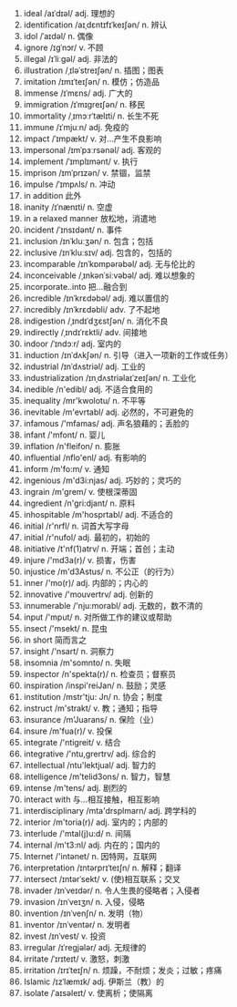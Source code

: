 1. ideal /aɪˈdɪəl/ adj. 理想的
2. identification /aɪˌdɛntɪfɪˈkeɪʃən/ n. 辨认
3. idol /ˈaɪdəl/ n. 偶像
4. ignore /ɪɡˈnɔr/ v. 不顾
5. illegal /ɪˈliːɡəl/ adj. 非法的
6. illustration /ˌɪləˈstreɪʃən/ n. 插图；图表
7. imitation /ɪmɪˈteɪʃən/ n. 模仿；仿造品
8. immense /ɪˈmɛns/ adj. 广大的
9. immigration /ɪˈmɪɡreɪʃən/ n. 移民
10. immortality /ˌɪmɔːrˈtælɪti/ n. 长生不死
11. immune /ɪˈmjuːn/ adj. 免疫的
12. impact /ˈɪmpækt/ v. 对…产生不良影响
13. impersonal /ɪmˈpɜːrsənəl/ adj. 客观的
14. implement /ˈɪmplɪmənt/ v. 执行
15. imprison /ɪmˈprɪzən/ v. 禁锢，监禁
16. impulse /ˈɪmpʌls/ n. 冲动
17. in addition 此外
18. inanity /ɪˈnænɪti/ n. 空虚
19. in a relaxed manner 放松地，消遣地
20. incident /ˈɪnsɪdənt/ n. 事件
21. inclusion /ɪnˈkluːʒən/ n. 包含；包括
22. inclusive /ɪnˈkluːsɪv/ adj. 包含的，包括的
23. incomparable /ɪnˈkɒmpərəbəl/ adj. 无与伦比的
24. inconceivable /ˌɪnkənˈsiːvəbəl/ adj. 难以想象的
25. incorporate..into 把…融合到
26. incredible /ɪnˈkrɛdəbəl/ adj. 难以置信的
27. incredibly /ɪnˈkrɛdəbli/ adv. 了不起地
28. indigestion /ˌɪndɪˈdʒɛstʃən/ n. 消化不良
29. indirectly /ˌɪndɪˈrɛktli/ adv. 间接地
30. indoor /ˈɪndɔːr/ adj. 室内的
31. induction /ɪnˈdʌkʃən/ n. 引导（进入一项新的工作或任务）
32. industrial /ɪnˈdʌstriəl/ adj. 工业的
33. industrialization /ɪnˌdʌstriəlaɪˈzeɪʃən/ n. 工业化
34. inedible /n'edibl/ adj. 不适合食用的
35. inequality /mr'kwolotu/ n. 不平等
36. inevitable /m'evrtabl/ adj. 必然的，不可避免的
37. infamous /'mfamas/ adj. 声名狼藉的；丢脸的
38. infant /'mfont/ n. 婴儿
39. inflation /n'fleifon/ n. 膨胀
40. influential /nflo'enl/ adj. 有影响的
41. inform /m'fo:m/ v. 通知
42. ingenious /m'd3i:njas/ adj. 巧妙的；灵巧的
43. ingrain /m'grem/ v. 使根深蒂固
44. ingredient /n'gri:djant/ n. 原料
45. inhospitable /m'hosprtabl/ adj. 不适合的
46. initial /r'nrfl/ n. 词首大写字母
47. initial /r'nufol/ adj. 最初的，初始的
48. initiative /t'nf(1)atrv/ n. 开端；首创；主动
49. injure /'md3a(r)/ v. 损害，伤害
50. injustice /m'd3Astus/ n. 不公正（的行为）
51. inner /'mo(r)/ adj. 内部的；内心的
52. innovative /'mouvertrv/ adj. 创新的
53. innumerable /'nju:morabl/ adj. 无数的，数不清的
54. input /'mput/ n. 对所做工作的建议或帮助
55. insect /'msekt/ n. 昆虫
56. in short 简而言之
57. insight /'nsart/ n. 洞察力
58. insomnia /m'somnto/ n. 失眠
59. inspector /n'spekta(r)/ n. 检查员；督察员
60. inspiration /inspi'reiJan/ n. 鼓励；灵感
61. institution /mstr'tju: Jn/ n. 协会；制度
62. instruct /m'strakt/ v. 教；通知；指导
63. insurance /m'Juarans/ n. 保险（业）
64. insure /m'fua(r)/ v. 投保
65. integrate /'ntigreit/ v. 结合
66. integrative /'ntu,grertrv/ adj. 综合的
67. intellectual /ntu'lektjual/ adj. 智力的
68. intelligence /m'telid3ons/ n. 智力，智慧
69. intense /m'tens/ adj. 剧烈的
70. interact with 与…相互接触，相互影响
71. interdisciplinary /mta'drsplmarn/ adj. 跨学科的
72. interior /m'toria(r)/ adj. 室内的；内部的
73. interlude /'mtal(j)u:d/ n. 间隔
74. internal /m't3:nl/ adj. 内在的；国内的
75. Internet /'intənet/ n. 因特网，互联网
76. interpretation /ɪntərprɪˈteɪʃn/ n. 解释；翻译
77. intersect /ɪntərˈsekt/ v. (使)相互联系；交叉
78. invader /ɪnˈveɪdər/ n. 令人生畏的侵略者；入侵者
79. invasion /ɪnˈveɪʒn/ n. 入侵，侵略
80. invention /ɪnˈvenʃn/ n. 发明（物）
81. inventor /ɪnˈventər/ n. 发明者
82. invest /ɪnˈvest/ v. 投资
83. irregular /ɪˈregjələr/ adj. 无规律的
84. irritate /ˈɪrɪteɪt/ v. 激怒，刺激
85. irritation /ɪrɪˈteɪʃn/ n. 烦躁，不耐烦；发炎；过敏；疼痛
86. Islamic /ɪzˈlæmɪk/ adj. 伊斯兰（教）的
87. isolate /ˈaɪsəleɪt/ v. 使离析；使隔离
